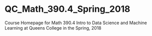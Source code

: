 # QC_Math_390.4_Spring_2018
Course Homepage for Math 390.4 Intro to Data Science and Machine Learning at Queens College in the Spring, 2018
